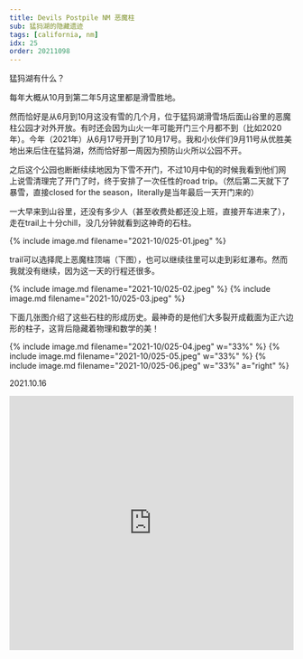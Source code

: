 ```yaml
---
title: Devils Postpile NM 恶魔柱
sub: 猛犸湖的隐藏遗迹
tags: [california, nm]
idx: 25
order: 20211098
---
```


猛犸湖有什么？

每年大概从10月到第二年5月这里都是滑雪胜地。

然而恰好是从6月到10月这没有雪的几个月，位于猛犸湖滑雪场后面山谷里的恶魔柱公园才对外开放。有时还会因为山火一年可能开门三个月都不到（比如2020年）。今年（2021年）从6月17号开到了10月17号。我和小伙伴们9月11号从优胜美地出来后住在猛犸湖，然而恰好那一周因为预防山火所以公园不开。

之后这个公园也断断续续地因为下雪不开门，不过10月中旬的时候我看到他们网上说雪清理完了开门了时，终于安排了一次任性的road trip。（然后第二天就下了暴雪，直接closed for the season，literally是当年最后一天开门来的）

一大早来到山谷里，还没有多少人（甚至收费处都还没上班，直接开车进来了），走在trail上十分chill，没几分钟就看到这神奇的石柱。

{% include image.md filename="2021-10/025-01.jpeg" %}

trail可以选择爬上恶魔柱顶端（下图），也可以继续往里可以走到彩虹瀑布。然而我就没有继续，因为这一天的行程还很多。

{% include image.md filename="2021-10/025-02.jpeg" %}
{% include image.md filename="2021-10/025-03.jpeg" %}

下面几张图介绍了这些石柱的形成历史。最神奇的是他们大多裂开成截面为正六边形的柱子，这背后隐藏着物理和数学的美！

{% include image.md filename="2021-10/025-04.jpeg" w="33%" %}
{% include image.md filename="2021-10/025-05.jpeg" w="33%" %}
{% include image.md filename="2021-10/025-06.jpeg" w="33%" a="right" %}

2021.10.16

<iframe src="https://www.google.com/maps/embed?pb=!1m14!1m8!1m3!1d404537.3056651645!2d-119.0894671!3d37.6151555!3m2!1i1024!2i768!4f13.1!3m3!1m2!1s0x809672fe7d5a369d%3A0x9a5f7b427fb58dc5!2sDevils%20Postpile%20National%20Monument!5e0!3m2!1sen!2sus!4v1652243284903!5m2!1sen!2sus" width="100%" height="450" style="border:0;" allowfullscreen="" loading="lazy" referrerpolicy="no-referrer-when-downgrade"></iframe>
